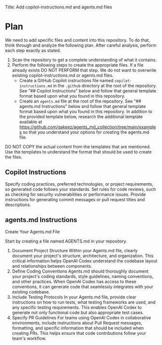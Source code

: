 Title: Add copilot-instructions.md and agents.md files

# Plan

We need to add specific files and content into this repository. To do that, think through and analyze the following plan. After careful analysis, perform each step exactly as stated.

1. Scan the repository to get a complete understanding of what it contains.
2. Perform the following steps to create the appropriate files. If a file already exists DO NOT PERFORM that step. We do not want to overwrite existing copilot-instructions.md or agents.md files. 
    - Create a GitHub Copilot instructions file named `copilot-instructions.md` in the `.github` directory at the root of the repository. See "## Copilot Instructions" below and follow that general template format based upon what you found in this repository. 
    - Create an `agents.md` file at the root of the repository. See "## agents.md Instructions" below and follow that general template format based upon what you found in this repository.  In addition to the provided template below, research the additional template available at https://github.com/gakeez/agents_md_collection/tree/main/examples so that you understand your options for creating the agents.md file.

DO NOT COPY the actual content from the templates that are mentioned. Use the templates to understand the format that should be used to create the files.

## Copilot Instructions 

Specify coding practices, preferred technologies, or project requirements, so generated code follows your standards.
Set rules for code reviews, such as checking for security vulnerabilities or performance issues.
Provide instructions for generating commit messages or pull request titles and descriptions.

## agents.md Instructions

Create Your Agents.md File

Start by creating a file named AGENTS.md in your repository. 

1. Document Project Structure
Within your Agents.md file, clearly document your project's structure, architecture, and organization. This critical information helps OpenAI Codex understand the codebase layout and relationships between components.
2. Define Coding Conventions
Agents.md should thoroughly document your project's coding standards, style guidelines, naming conventions, and other practices. When OpenAI Codex has access to these conventions, it can generate code that seamlessly integrates with your existing codebase.
3. Include Testing Protocols
In your Agents.md file, provide clear instructions on how to run tests, what testing frameworks are used, and any specific testing requirements. This enables OpenAI Codex to generate not only functional code but also appropriate test cases.
4. Specify PR Guidelines
For teams using OpenAI Codex in collaborative environments, include instructions about Pull Request messages, formatting, and specific information that should be included when creating PRs. This helps ensure that code contributions follow your team's workflow.

